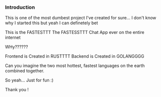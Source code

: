 ### Introduction

This is one of the most dumbest project I've created for sure... I don't know why I started this but yeah I can definetely bet

This is the FASTESTTT The FASTESSTTT Chat App ever on the entire internet

WHy??????

Frontend is Created in RUSTTTT 
Backend is Created in GOLANGGGG

Can you imagine the two most hottest, fastest languages on the earth combined together.

So yeah... Just for fun :)

Thank you !
